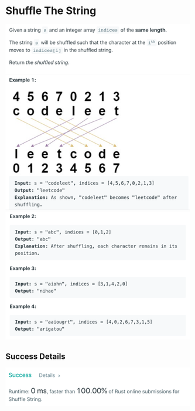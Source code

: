 # Shuffle The String

![Alt text](./Question.png?raw=true "Question")
![Alt text](./Example1.png?raw=true "Examples")
![Alt text](./Examples.png?raw=true "Examples")

## Success Details

![Alt text](./Success.png?raw=true "Success")

